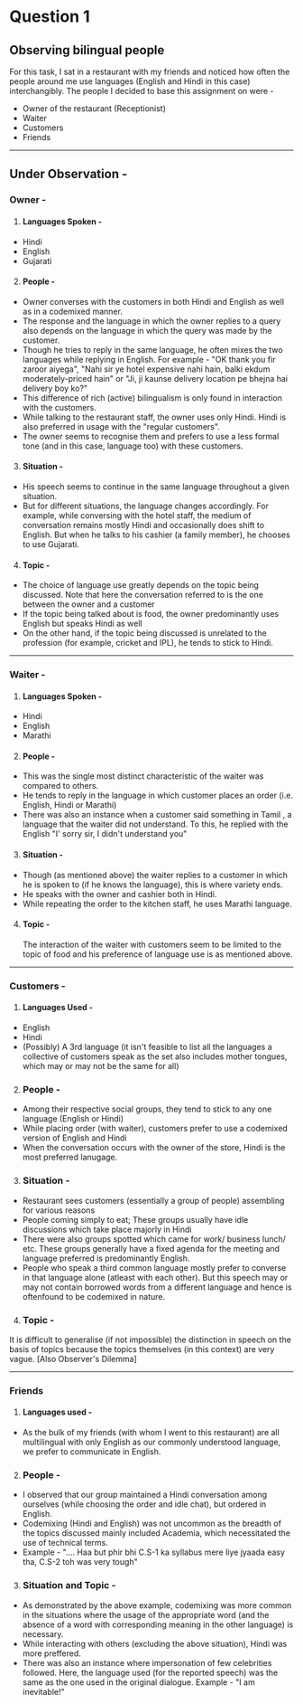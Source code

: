 # Question 1 

## Observing bilingual people

For this task, I sat in a restaurant with my friends and noticed how often the people around me use languages (English and Hindi in this case)
interchangibly. The people I decided to base this assignment on were -
 * Owner of the restaurant (Receptionist)
 * Waiter 
 * Customers
 * Friends

---

## Under Observation -
### Owner -

1. #### Languages Spoken - 
 *  Hindi
 *  English
 *  Gujarati

2. #### People - 
 * Owner converses with the customers in both Hindi and English as well as in a codemixed manner. 
 * The response and the language in which the owner replies to a query also depends on the language in which the query was made by the customer. 
 * Though he tries to reply in the same language, he often mixes the two languages while replying in English. For example - "OK thank you fir zaroor aiyega", "Nahi sir ye hotel expensive nahi hain, balki ekdum moderately-priced hain"  or "Ji, ji kaunse delivery location pe bhejna hai delivery boy ko?" 
 * This difference of rich (active) bilingualism is only found in interaction with the customers.
 * While talking to the restaurant staff, the owner uses only Hindi. Hindi is also preferred in usage with the "regular customers".
 * The owner seems to recognise them and prefers to use a less formal tone (and in this case, language too) with these customers.

3. #### Situation - 
 * His speech seems to continue in the same language throughout a given situation. 
 * But for different situations, the language changes accordingly. For example, while conversing with the hotel staff, the medium of conversation remains mostly Hindi and occasionally does shift to English. But when he talks to his cashier (a family member), he chooses to use Gujarati. 

4. #### Topic -
 *  The choice of language use greatly depends on the topic being discussed. Note that here the conversation referred to is the one between the owner and a customer
 *  If the topic being talked about is food, the owner predominantly uses English but speaks Hindi as well
 *  On the other hand, if the topic being discussed is unrelated to the profession (for example, cricket and IPL), he tends to stick to Hindi.

---

### Waiter - 

1. #### Languages Spoken - 
 * Hindi
 * English
 * Marathi

2. #### People - 
 * This was the single most distinct characteristic of the waiter was compared to others. 
 * He tends to reply in the language in which customer places an order (i.e. English, Hindi or Marathi)
 * There was also an instance when a customer said something in Tamil , a language that the waiter did not understand. To  this, he replied with the English "I' sorry sir, I didn't understand you"

3. #### Situation - 
 * Though (as mentioned above) the waiter replies to a customer in which he is spoken to (if he knows the language), this is where variety ends.
 * He speaks with the owner and cashier both in Hindi.
 * While repeating the order to the kitchen staff, he uses Marathi language.

4. #### Topic - 
   The interaction of the waiter with customers seem to be limited to the topic of food and his preference of language use is as mentioned above.

--- 

### Customers - 

1. #### Languages Used - 
* English
* Hindi
* (Possibly) A 3rd language (it isn't feasible to list all the languages a collective of customers speak as the set also includes mother tongues, which may or may not be the same for all)  

2.  ### People - 
* Among their respective social groups, they tend to stick to any one language (English or Hindi)
* While placing order (with waiter), customers prefer to use a codemixed version of English and Hindi 
* When the conversation occurs with the owner of the store, Hindi is the most preferred lanugage. 

3.  ### Situation - 
* Restaurant sees customers (essentially a group of people) assembling for various reasons
* People coming simply to eat; These groups usually have idle discussions which take place majorly in Hindi
* There were also groups spotted which came for work/ business lunch/ etc. These groups generally have a fixed agenda for the meeting and language preferred is predominantly English.
* People who speak a third common language mostly prefer to converse in that language alone (atleast with each other). But this speech may or may not contain borrowed words from a different language and hence is oftenfound to be codemixed in nature.

4.  ### Topic - 
It is difficult to generalise (if not impossible) the distinction in speech on the basis of topics because the topics themselves (in this context) are very vague. [Also Observer's Dilemma] 

---

### Friends

1. #### Languages used - 
* As the bulk of my friends (with whom I went to this restaurant) are all multilingual with only English as our commonly understood language, we prefer to communicate in English.

2. ### People - 
* I observed that our group maintained a Hindi conversation among ourselves (while choosing the order and idle chat), but ordered in English. 
* Codemixing (Hindi and English) was not uncommon as the breadth of the topics discussed mainly included Academia, which necessitated the use of technical terms.
* Example - ".... Haa but phir bhi C.S-1 ka syllabus mere liye jyaada easy tha, C.S-2 toh was very tough"

3. ### Situation and Topic - 
* As demonstrated by the above example, codemixing was more common in the situations where the usage of the appropriate word (and the absence of a word with corresponding meaning in the other language) is necessary.
* While interacting with others (excluding the above situation), Hindi was more preffered.
* There was also an instance where impersonation of few celebrities followed. Here, the language used (for the reported speech) was the same as the one used in the original dialogue. Example - "I am inevitable!" 
  
